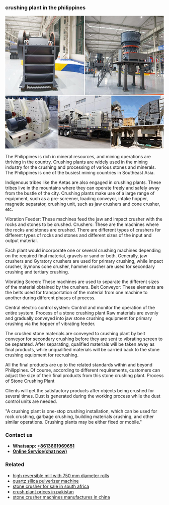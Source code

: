 <h3>crushing plant in the philippines</h3><img src='1704951675.jpg' alt=''><p>The Philippines is rich in mineral resources, and mining operations are thriving in the country. Crushing plants are widely used in the mining industry for the crushing and processing of various stones and minerals. The Philippines is one of the busiest mining countries in Southeast Asia.</p><p>Indigenous tribes like the Aetas are also engaged in crushing plants. These tribes live in the mountains where they can operate freely and safely away from the bustle of the city. Crushing plants make use of a large range of equipment, such as a pre-screener, loading conveyor, intake hopper, magnetic separator, crushing unit, such as jaw crushers and cone crusher, etc.</p><p>Vibration Feeder: These machines feed the jaw and impact crusher with the rocks and stones to be crushed. Crushers: These are the machines where the rocks and stones are crushed. There are different types of crushers for different types of rocks and stones and different sizes of the input and output material.</p><p>Each plant would incorporate one or several crushing machines depending on the required final material, gravels or sand or both. Generally, jaw crushers and Gyratory crushers are used for primary crushing, while impact crusher, Symons cone crusher, hammer crusher are used for secondary crushing and tertiary crushing.</p><p>Vibrating Screen: These machines are used to separate the different sizes of the material obtained by the crushers. Belt Conveyor: These elements are the belts used for transportation of the material from one machine to another during different phases of process.</p><p>Central electric control system: Control and monitor the operation of the entire system. Process of a stone crushing plant Raw materials are evenly and gradually conveyed into jaw stone crushing equipment for primary crushing via the hopper of vibrating feeder.</p><p>The crushed stone materials are conveyed to crushing plant by belt conveyor for secondary crushing before they are sent to vibrating screen to be separated. After separating, qualified materials will be taken away as final products, while unqualified materials will be carried back to the stone crushing equipment for recrushing.</p><p>All the final products are up to the related standards within and beyond Philippines. Of course, according to different requirements, customers can adjust the size of their final products from this stone crushing plant. Process of Stone Crushing Plant</p><p>Clients will get the satisfactory products after objects being crushed for several times. Dust is generated during the working process while the dust control units are needed.</p><p>"A crushing plant is one-stop crushing installation, which can be used for rock crushing, garbage crushing, building materials crushing, and other similar operations. Crushing plants may be either fixed or mobile."</p><h3>Contact us</h3><ul><li><strong>Whatsapp:&nbsp;<a href="https://wa.me/8613661969651">+8613661969651</a></strong></li><li><a href="https://swt.shibang-china.com/?git&amp;zhl&amp;crushing plant in the philippines"><strong>Online Service(chat now)</strong></a></li></ul><h3>Related</h3><ul><li><a href='high reversible mill with 750 mm diameter rolls.md'>high reversible mill with 750 mm diameter rolls</a></li><li><a href='quartz silica pulverizer machine.md'>quartz silica pulverizer machine</a></li><li><a href='stone crusher for sale in south africa.md'>stone crusher for sale in south africa</a></li><li><a href='crush plant prices in pakistan.md'>crush plant prices in pakistan</a></li><li><a href='stone crusher machines manufactures in china.md'>stone crusher machines manufactures in china</a></li></ul>